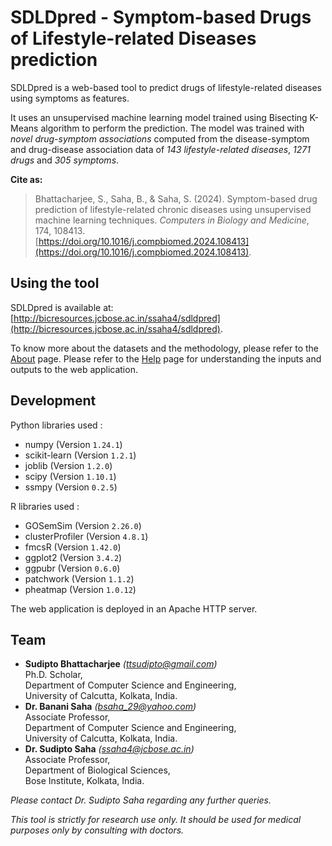# SDLDpred - Symptom-based Drugs of Lifestyle-related Diseases prediction

SDLDpred is a web-based tool to predict drugs of lifestyle-related diseases using symptoms
as features.

It uses an unsupervised machine learning model trained using Bisecting K-Means algorithm to
perform the prediction. The model was trained with *novel drug-symptom associations* computed
from the disease-symptom and drug-disease association data of *143 lifestyle-related diseases*, 
*1271 drugs* and *305 symptoms*.

 **Cite as:**

>Bhattacharjee, S., Saha, B., & Saha, S. (2024). Symptom-based drug prediction of
lifestyle-related chronic diseases using unsupervised machine learning techniques. *Computers
in Biology and Medicine*, 174, 108413.<br/>
[https://doi.org/10.1016/j.compbiomed.2024.108413](https://doi.org/10.1016/j.compbiomed.2024.108413).

## Using the tool

SDLDpred is available at: [http://bicresources.jcbose.ac.in/ssaha4/sdldpred](http://bicresources.jcbose.ac.in/ssaha4/sdldpred).

To know more about the datasets and the methodology, please refer to the 
[About](http://bicresources.jcbose.ac.in/ssaha4/pulmopred/about.html) page. Please refer to 
the [Help](http://bicresources.jcbose.ac.in/ssaha4/pulmopred/help.html) page for understanding 
the inputs and outputs to the web application.

## Development

Python libraries used :

* numpy (Version `1.24.1`)
* scikit-learn (Version `1.2.1`)
* joblib (Version `1.2.0`)
* scipy (Version `1.10.1`)
* ssmpy (Version `0.2.5`)

R libraries used :

* GOSemSim (Version `2.26.0`)
* clusterProfiler (Version `4.8.1`)
* fmcsR (Version `1.42.0`)
* ggplot2 (Version `3.4.2`)
* ggpubr (Version `0.6.0`)
* patchwork (Version `1.1.2`)
* pheatmap (Version `1.0.12`)

The web application is deployed in an Apache HTTP server.

## Team
* **Sudipto Bhattacharjee** *([ttsudipto@gmail.com](mailto:ttsudipto@gmail.com))*<br/>
  Ph.D. Scholar,<br/>
  Department of Computer Science and Engineering,<br/>
  University of Calcutta, Kolkata, India.<br/>
* **Dr. Banani Saha** *([bsaha_29@yahoo.com](mailto:bsaha_29@yahoo.com))*<br/>
  Associate Professor,<br/>
  Department of Computer Science and Engineering,<br/>
  University of Calcutta, Kolkata, India.
* **Dr. Sudipto Saha** *([ssaha4@jcbose.ac.in](mailto:ssaha4@jcbose.ac.in))*<br/>
  Associate Professor,<br/>
  Department of Biological Sciences,<br/>
  Bose Institute, Kolkata, India.
  
*Please contact Dr. Sudipto Saha regarding any further queries.*

*This tool is strictly for research use only. It should be used for medical purposes only by consulting with doctors.*
